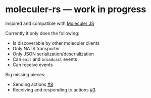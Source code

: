 # moleculer-rs — work in progress

Inspired and compatible with [Moleculer JS](https://github.com/moleculerjs/moleculer)

Currently it only does the following:

- Is discoverable by other moleculer clients
- Only NATS transporter
- Only JSON serialization/deserialization
- Can `emit` and `broadcast` events
- Can receive events

Big missing pieces:

- Sending actions [#8](https://github.com/primcloud/moleculer-rs/issues/8)
- Receiving and responding to actions [#3](https://github.com/primcloud/moleculer-rs/issues/3)
